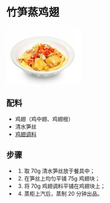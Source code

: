 # 竹笋蒸鸡翅

![竹笋蒸鸡翅](../images/竹笋蒸鸡翅.jpg)

## 配料

- 鸡翅（鸡中翅、鸡翅根）
- 清水笋丝
- [鸡翅调料](/配料/鸡翅调料.md)

## 步骤

- 1. 取 70g 清水笋丝放于餐具中；
- 2. 在笋丝上均匀平铺 75g 鸡翅块；
- 3. 将 70g 鸡翅调料平铺在鸡翅块上；
- 4. 蒸柜上汽后，蒸制 20 分钟出品。
